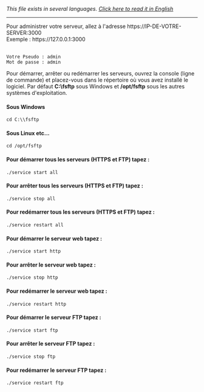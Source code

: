 <i>This file exists in several languages. <a href="HELP.md"><u>Click here to read it in English</u></a></i>
<hr>
Pour administrer votre serveur, allez à l'adresse https://IP-DE-VOTRE-SERVER:3000<br>
Exemple : https://127.0.0.1:3000<br><br>

```
Votre Pseudo : admin
Mot de passe : admin
```
Pour démarrer, arrêter ou redémarrer les serveurs, ouvrez la console (ligne de commande) et placez-vous dans le répertoire où vous avez installé le logiciel. Par défaut <b>C:\\fsftp</b> sous Windows et <b>/opt/fsftp</b> sous les autres systèmes d'exploitation.<br>

#### Sous Windows
```
cd C:\\fsftp
```

#### Sous Linux etc...
```
cd /opt/fsftp
```

#### Pour démarrer tous les serveurs (HTTPS et FTP) tapez :
```
./service start all
```

#### Pour arrêter tous les serveurs (HTTPS et FTP) tapez :
```
./service stop all
```

#### Pour redémarrer tous les serveurs (HTTPS et FTP) tapez :
```
./service restart all
```

#### Pour démarrer le serveur web tapez :
```
./service start http
```

#### Pour arrêter le serveur web tapez :
```
./service stop http
```

#### Pour redémarrer le serveur web tapez :
```
./service restart http
```

#### Pour démarrer le serveur FTP tapez :
```
./service start ftp
```

#### Pour arrêter le serveur FTP tapez :
```
./service stop ftp
```

#### Pour redémarrer le serveur FTP tapez :
```
./service restart ftp
```

